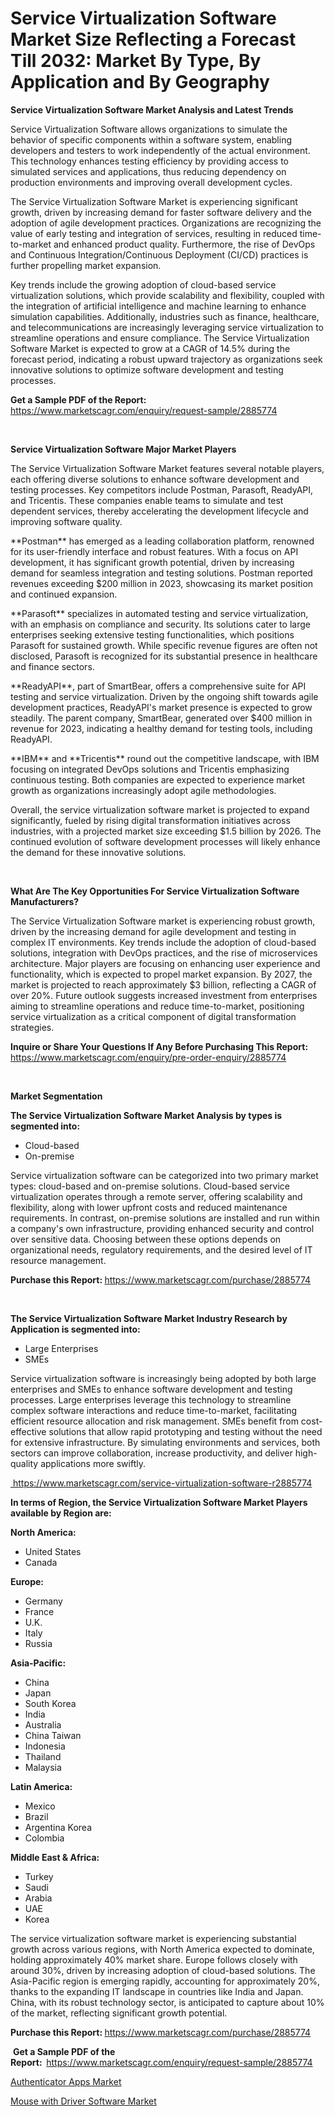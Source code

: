 <p><h1>Service Virtualization Software Market Size Reflecting a Forecast Till 2032: Market By Type, By Application and By Geography</h1></p><p><strong>Service Virtualization Software Market Analysis and Latest Trends</strong></p>
<p><p>Service Virtualization Software allows organizations to simulate the behavior of specific components within a software system, enabling developers and testers to work independently of the actual environment. This technology enhances testing efficiency by providing access to simulated services and applications, thus reducing dependency on production environments and improving overall development cycles.</p><p>The Service Virtualization Software Market is experiencing significant growth, driven by increasing demand for faster software delivery and the adoption of agile development practices. Organizations are recognizing the value of early testing and integration of services, resulting in reduced time-to-market and enhanced product quality. Furthermore, the rise of DevOps and Continuous Integration/Continuous Deployment (CI/CD) practices is further propelling market expansion.</p><p>Key trends include the growing adoption of cloud-based service virtualization solutions, which provide scalability and flexibility, coupled with the integration of artificial intelligence and machine learning to enhance simulation capabilities. Additionally, industries such as finance, healthcare, and telecommunications are increasingly leveraging service virtualization to streamline operations and ensure compliance. The Service Virtualization Software Market is expected to grow at a CAGR of 14.5% during the forecast period, indicating a robust upward trajectory as organizations seek innovative solutions to optimize software development and testing processes.</p></p>
<p><strong>Get a Sample PDF of the Report:&nbsp;</strong> <a href="https://www.marketscagr.com/enquiry/request-sample/2885774?utm_campaign=1902&utm_medium=2&utm_source=Github&utm_content=ia&utm_term=13032025&utm_id=service-virtualization-software">https://www.marketscagr.com/enquiry/request-sample/2885774</a></p>
<p>&nbsp;</p>
<p><strong>Service Virtualization Software Major Market Players</strong></p>
<p><p>The Service Virtualization Software Market features several notable players, each offering diverse solutions to enhance software development and testing processes. Key competitors include Postman, Parasoft, ReadyAPI, and Tricentis. These companies enable teams to simulate and test dependent services, thereby accelerating the development lifecycle and improving software quality.</p><p>**Postman** has emerged as a leading collaboration platform, renowned for its user-friendly interface and robust features. With a focus on API development, it has significant growth potential, driven by increasing demand for seamless integration and testing solutions. Postman reported revenues exceeding $200 million in 2023, showcasing its market position and continued expansion.</p><p>**Parasoft** specializes in automated testing and service virtualization, with an emphasis on compliance and security. Its solutions cater to large enterprises seeking extensive testing functionalities, which positions Parasoft for sustained growth. While specific revenue figures are often not disclosed, Parasoft is recognized for its substantial presence in healthcare and finance sectors.</p><p>**ReadyAPI**, part of SmartBear, offers a comprehensive suite for API testing and service virtualization. Driven by the ongoing shift towards agile development practices, ReadyAPI's market presence is expected to grow steadily. The parent company, SmartBear, generated over $400 million in revenue for 2023, indicating a healthy demand for testing tools, including ReadyAPI.</p><p>**IBM** and **Tricentis** round out the competitive landscape, with IBM focusing on integrated DevOps solutions and Tricentis emphasizing continuous testing. Both companies are expected to experience market growth as organizations increasingly adopt agile methodologies.</p><p>Overall, the service virtualization software market is projected to expand significantly, fueled by rising digital transformation initiatives across industries, with a projected market size exceeding $1.5 billion by 2026. The continued evolution of software development processes will likely enhance the demand for these innovative solutions.</p></p>
<p>&nbsp;</p>
<p><strong>What Are The Key Opportunities For Service Virtualization Software Manufacturers?</strong></p>
<p><p>The Service Virtualization Software market is experiencing robust growth, driven by the increasing demand for agile development and testing in complex IT environments. Key trends include the adoption of cloud-based solutions, integration with DevOps practices, and the rise of microservices architecture. Major players are focusing on enhancing user experience and functionality, which is expected to propel market expansion. By 2027, the market is projected to reach approximately $3 billion, reflecting a CAGR of over 20%. Future outlook suggests increased investment from enterprises aiming to streamline operations and reduce time-to-market, positioning service virtualization as a critical component of digital transformation strategies.</p></p>
<p><strong>Inquire or Share Your Questions If Any Before Purchasing This Report:</strong> <a href="https://www.marketscagr.com/enquiry/pre-order-enquiry/2885774?utm_campaign=1902&utm_medium=2&utm_source=Github&utm_content=ia&utm_term=13032025&utm_id=service-virtualization-software">https://www.marketscagr.com/enquiry/pre-order-enquiry/2885774</a></p>
<p>&nbsp;</p>
<p><strong>Market Segmentation</strong></p>
<p><strong>The Service Virtualization Software Market Analysis by types is segmented into:</strong></p>
<p><ul><li>Cloud-based</li><li>On-premise</li></ul></p>
<p><p>Service virtualization software can be categorized into two primary market types: cloud-based and on-premise solutions. Cloud-based service virtualization operates through a remote server, offering scalability and flexibility, along with lower upfront costs and reduced maintenance requirements. In contrast, on-premise solutions are installed and run within a company's own infrastructure, providing enhanced security and control over sensitive data. Choosing between these options depends on organizational needs, regulatory requirements, and the desired level of IT resource management.</p></p>
<p><strong>Purchase this Report:&nbsp;</strong><a href="https://www.marketscagr.com/purchase/2885774?utm_campaign=1902&utm_medium=2&utm_source=Github&utm_content=ia&utm_term=13032025&utm_id=service-virtualization-software">https://www.marketscagr.com/purchase/2885774</a></p>
<p>&nbsp;</p>
<p><strong>The Service Virtualization Software Market Industry Research by Application is segmented into:</strong></p>
<p><ul><li>Large Enterprises</li><li>SMEs</li></ul></p>
<p><p>Service virtualization software is increasingly being adopted by both large enterprises and SMEs to enhance software development and testing processes. Large enterprises leverage this technology to streamline complex software interactions and reduce time-to-market, facilitating efficient resource allocation and risk management. SMEs benefit from cost-effective solutions that allow rapid prototyping and testing without the need for extensive infrastructure. By simulating environments and services, both sectors can improve collaboration, increase productivity, and deliver high-quality applications more swiftly.</p></p>
<p><a href="https://www.marketscagr.com/service-virtualization-software-r2885774?utm_campaign=1902&utm_medium=2&utm_source=Github&utm_content=ia&utm_term=13032025&utm_id=service-virtualization-software">&nbsp;https://www.marketscagr.com/service-virtualization-software-r2885774</a></p>
<p><strong>In terms of Region, the Service Virtualization Software Market Players available by Region are:</strong></p>
<p>
    <p> <strong> North America: </strong>
        <ul>
            <li>United States</li>
            <li>Canada</li>
        </ul>
        </p> 
    <p> <strong> Europe: </strong>
        <ul>
            <li>Germany</li>
            <li>France</li>
            <li>U.K.</li>
            <li>Italy</li>
            <li>Russia</li>
        </ul>
        </p> 
    <p> <strong> Asia-Pacific: </strong>
        <ul>
            <li>China</li>
            <li>Japan</li>
            <li>South Korea</li>
            <li>India</li>
            <li>Australia</li>
            <li>China Taiwan</li>
            <li>Indonesia</li>
            <li>Thailand</li>
            <li>Malaysia</li>
        </ul>
        </p> 
    <p> <strong> Latin America: </strong>
        <ul>
            <li>Mexico</li>
            <li>Brazil</li>
            <li>Argentina Korea</li>
            <li>Colombia</li>
        </ul>
        </p> 
    <p> <strong> Middle East & Africa: </strong>
        <ul>
            <li>Turkey</li>
            <li>Saudi</li>
            <li>Arabia</li>
            <li>UAE</li>
            <li>Korea</li>
        </ul>
    </p>
    </p>
<p><p>The service virtualization software market is experiencing substantial growth across various regions, with North America expected to dominate, holding approximately 40% market share. Europe follows closely with around 30%, driven by increasing adoption of cloud-based solutions. The Asia-Pacific region is emerging rapidly, accounting for approximately 20%, thanks to the expanding IT landscape in countries like India and Japan. China, with its robust technology sector, is anticipated to capture about 10% of the market, reflecting significant growth potential.</p></p>
<p><strong>Purchase this Report: </strong><a href="https://www.marketscagr.com/purchase/2885774?utm_campaign=1902&utm_medium=2&utm_source=Github&utm_content=ia&utm_term=13032025&utm_id=service-virtualization-software">https://www.marketscagr.com/purchase/2885774</a></p>
<p>&nbsp;<strong>Get a Sample PDF of the Report:&nbsp;&nbsp;</strong><a href="https://www.marketscagr.com/enquiry/request-sample/2885774?utm_campaign=1902&utm_medium=2&utm_source=Github&utm_content=ia&utm_term=13032025&utm_id=service-virtualization-software">https://www.marketscagr.com/enquiry/request-sample/2885774</a></p>
<p><strong></strong></p>
<p><p><a href="https://github.com/FassouRP/Market-Research-Report-List-7/blob/main/authenticator-apps-market.md?utm_campaign=1902&utm_medium=2&utm_source=Github&utm_content=ia&utm_term=13032025&utm_id=service-virtualization-software">Authenticator Apps Market</a></p><p><a href="https://github.com/wiltsdeenyuw/Market-Research-Report-List-1/blob/main/mouse-with-driver-software-market.md?utm_campaign=1902&utm_medium=2&utm_source=Github&utm_content=ia&utm_term=13032025&utm_id=service-virtualization-software">Mouse with Driver Software Market</a></p></p>